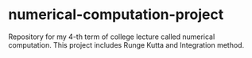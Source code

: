 # numerical-computation-project
Repository for my 4-th term of college lecture called numerical computation. This project includes Runge Kutta and Integration method.

